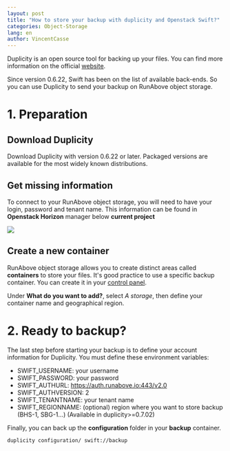 ```yaml
---
layout: post
title: "How to store your backup with duplicity and Openstack Swift?"
categories: Object-Storage
lang: en
author: VincentCasse
---
```


Duplicity is an open source tool for backing up your files. You can find more information on the official [website](http://duplicity.nongnu.org/).

Since version 0.6.22, Swift has been on the list of available back-ends. So you can use Duplicity to send your backup on RunAbove object storage.

# 1. Preparation

## Download Duplicity

Download Duplicity with version 0.6.22 or later. Packaged versions are available for the most widely known distributions.

## Get missing information

To connect to your RunAbove object storage, you will need to have your login, password and tenant name. This information can be found in __Openstack Horizon__ manager below __current project__

![](https://lb1049.pcs.ovh.net/v1/AUTH_e17900908d244c4bb80525f0c0d3a227/public/access-to-your-object-storage-with-cyberduck.html/tenant_name.png)

## Create a new container

RunAbove object storage allows you to create distinct areas called __containers__ to store your files. It's good practice to use a specific backup container. You can create it in your [control panel](https://cloud.runabove.com/#/add).

Under __What do you want to add?__, select _A storage_, then define your container name and geographical region.

# 2. Ready to backup?

The last step before starting your backup is to define your account information for Duplicity. You must define these environment variables: 

 * SWIFT_USERNAME: your username
 * SWIFT_PASSWORD: your password
 * SWIFT_AUTHURL: https://auth.runabove.io:443/v2.0
 * SWIFT_AUTHVERSION: 2
 * SWIFT_TENANTNAME: your tenant name
 * SWIFT_REGIONNAME: (optional) region where you want to store backup (BHS-1, SBG-1...) (Available in duplicity>=0.7.02)

Finally, you can back up the __configuration__ folder in your __backup__ container.

```
duplicity configuration/ swift://backup
```
